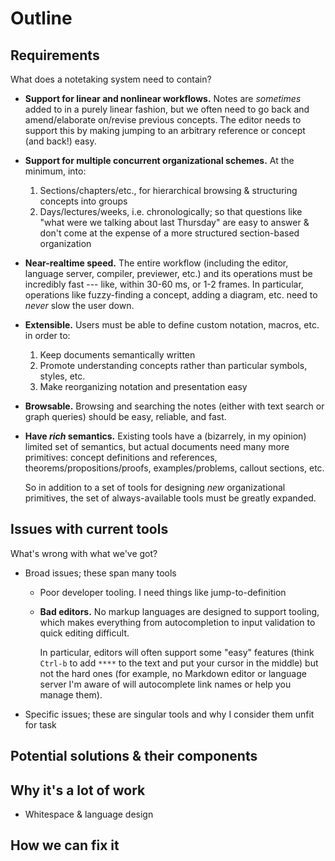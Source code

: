 # Outline

## Requirements

What does a notetaking system need to contain?

  - **Support for linear and nonlinear workflows.** Notes are *sometimes* added
      to in a purely linear fashion, but we often need to go back and
      amend/elaborate on/revise previous concepts. The editor needs to support
      this by making jumping to an arbitrary reference or concept (and back!)
      easy.

  - **Support for multiple concurrent organizational schemes.** At the minimum,
      into:

      1. Sections/chapters/etc., for hierarchical browsing & structuring
         concepts into groups
      2. Days/lectures/weeks, i.e. chronologically; so that questions like
         "what were we talking about last Thursday" are easy to answer & don't
         come at the expense of a more structured section-based organization

  - **Near-realtime speed.** The entire workflow (including the editor,
      language server, compiler, previewer, etc.) and its operations must be
      incredibly fast --- like, within 30-60 ms, or 1-2 frames. In particular,
      operations like fuzzy-finding a concept, adding a diagram, etc. need to
      *never* slow the user down.

  - **Extensible.** Users must be able to define custom notation, macros, etc.
      in order to:

      1. Keep documents semantically written
      2. Promote understanding concepts rather than particular symbols, styles,
         etc.
      3. Make reorganizing notation and presentation easy

  - **Browsable.** Browsing and searching the notes (either with text search or
      graph queries) should be easy, reliable, and fast.

  - **Have *rich* semantics.** Existing tools have a (bizarrely, in my opinion)
      limited set of semantics, but actual documents need many more primitives:
      concept definitions and references, theorems/propositions/proofs,
      examples/problems, callout sections, etc.

    So in addition to a set of tools for designing *new* organizational
    primitives, the set of always-available tools must be greatly expanded.

## Issues with current tools

What's wrong with what we've got?

  - Broad issues; these span many tools
    - Poor developer tooling. I need things like jump-to-definition
    - **Bad editors.** No markup languages are designed to support tooling,
        which makes everything from autocompletion to input validation to quick
        editing difficult.

      In particular, editors will often support some "easy" features (think
      `Ctrl-b` to add `****` to the text and put your cursor in the middle) but
      not the hard ones (for example, no Markdown editor or language server I'm
      aware of will autocomplete link names or help you manage them).

  - Specific issues; these are singular tools and why I consider them unfit for
    task

## Potential solutions & their components

## Why it's a lot of work

  - Whitespace & language design

## How we can fix it
